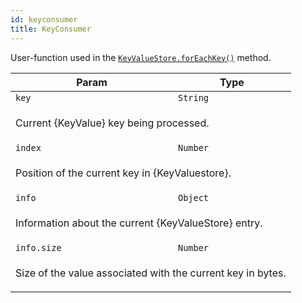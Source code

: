 ```yaml
---
id: keyconsumer
title: KeyConsumer
---
```


<a name="KeyConsumer"></a>

User-function used in the [`KeyValueStore.forEachKey()`](../api/keyvaluestore#forEachKey) method.

<table>
<thead>
<tr>
<th>Param</th><th>Type</th>
</tr>
</thead>
<tbody>
<tr>
<td><code>key</code></td><td><code>String</code></td>
</tr>
<tr>
<td colspan="3"><p>Current {KeyValue} key being processed.</p>
</td></tr><tr>
<td><code>index</code></td><td><code>Number</code></td>
</tr>
<tr>
<td colspan="3"><p>Position of the current key in {KeyValuestore}.</p>
</td></tr><tr>
<td><code>info</code></td><td><code>Object</code></td>
</tr>
<tr>
<td colspan="3"><p>Information about the current {KeyValueStore} entry.</p>
</td></tr><tr>
<td><code>info.size</code></td><td><code>Number</code></td>
</tr>
<tr>
<td colspan="3"><p>Size of the value associated with the current key in bytes.</p>
</td></tr></tbody>
</table>
